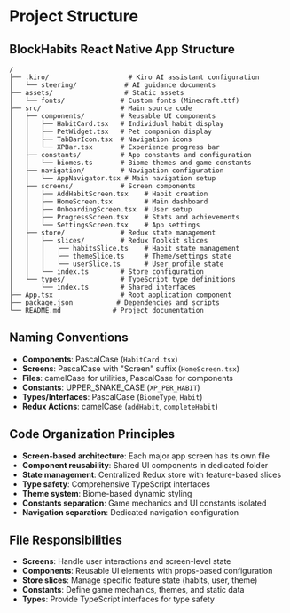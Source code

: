 # Project Structure

## BlockHabits React Native App Structure

```
/
├── .kiro/                    # Kiro AI assistant configuration
│   └── steering/            # AI guidance documents
├── assets/                  # Static assets
│   └── fonts/              # Custom fonts (Minecraft.ttf)
├── src/                    # Main source code
│   ├── components/         # Reusable UI components
│   │   ├── HabitCard.tsx   # Individual habit display
│   │   ├── PetWidget.tsx   # Pet companion display
│   │   ├── TabBarIcon.tsx  # Navigation icons
│   │   └── XPBar.tsx       # Experience progress bar
│   ├── constants/          # App constants and configuration
│   │   └── biomes.ts       # Biome themes and game constants
│   ├── navigation/         # Navigation configuration
│   │   └── AppNavigator.tsx # Main navigation setup
│   ├── screens/            # Screen components
│   │   ├── AddHabitScreen.tsx    # Habit creation
│   │   ├── HomeScreen.tsx        # Main dashboard
│   │   ├── OnboardingScreen.tsx  # User setup
│   │   ├── ProgressScreen.tsx    # Stats and achievements
│   │   └── SettingsScreen.tsx    # App settings
│   ├── store/              # Redux state management
│   │   ├── slices/         # Redux Toolkit slices
│   │   │   ├── habitsSlice.ts    # Habit state management
│   │   │   ├── themeSlice.ts     # Theme/settings state
│   │   │   └── userSlice.ts      # User profile state
│   │   └── index.ts        # Store configuration
│   └── types/              # TypeScript type definitions
│       └── index.ts        # Shared interfaces
├── App.tsx                 # Root application component
├── package.json           # Dependencies and scripts
└── README.md             # Project documentation
```

## Naming Conventions
- **Components**: PascalCase (`HabitCard.tsx`)
- **Screens**: PascalCase with "Screen" suffix (`HomeScreen.tsx`)
- **Files**: camelCase for utilities, PascalCase for components
- **Constants**: UPPER_SNAKE_CASE (`XP_PER_HABIT`)
- **Types/Interfaces**: PascalCase (`BiomeType`, `Habit`)
- **Redux Actions**: camelCase (`addHabit`, `completeHabit`)

## Code Organization Principles
- **Screen-based architecture**: Each major app screen has its own file
- **Component reusability**: Shared UI components in dedicated folder
- **State management**: Centralized Redux store with feature-based slices
- **Type safety**: Comprehensive TypeScript interfaces
- **Theme system**: Biome-based dynamic styling
- **Constants separation**: Game mechanics and UI constants isolated
- **Navigation separation**: Dedicated navigation configuration

## File Responsibilities
- **Screens**: Handle user interactions and screen-level state
- **Components**: Reusable UI elements with props-based configuration
- **Store slices**: Manage specific feature state (habits, user, theme)
- **Constants**: Define game mechanics, themes, and static data
- **Types**: Provide TypeScript interfaces for type safety